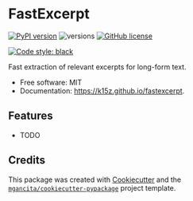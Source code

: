 # FastExcerpt


[![PyPI version](https://badge.fury.io/py/fastexcerpt.svg)](https://badge.fury.io/py/fastexcerpt)
![versions](https://img.shields.io/pypi/pyversions/fastexcerpt.svg)
[![GitHub license](https://img.shields.io/github/license/k15z/fastexcerpt.svg)](https://github.com/k15z/fastexcerpt/blob/main/LICENSE)


[![Code style: black](https://img.shields.io/badge/code%20style-black-000000.svg)](https://github.com/psf/black)


Fast extraction of relevant excerpts for long-form text.


- Free software: MIT
- Documentation: https://k15z.github.io/fastexcerpt.


## Features

* TODO

## Credits

This package was created with [Cookiecutter](https://github.com/audreyr/cookiecutter) and the [`mgancita/cookiecutter-pypackage`](https://mgancita.github.io/cookiecutter-pypackage/) project template.
